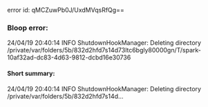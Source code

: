 error id: qMCZuwPb0J/UxdMVqsRfQg==
### Bloop error:

24/04/19 20:40:14 INFO ShutdownHookManager: Deleting directory /private/var/folders/5b/832d2hfd7s14d73ltc6bgly80000gn/T/spark-10af32ad-dc83-4d63-9812-dcbd16e30736
#### Short summary: 

24/04/19 20:40:14 INFO ShutdownHookManager: Deleting directory /private/var/folders/5b/832d2hfd7s14d...